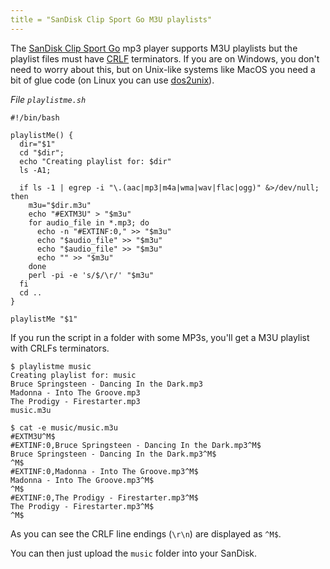 ```yaml
---
title = "SanDisk Clip Sport Go M3U playlists"
---
```


The [SanDisk Clip Sport Go] mp3 player supports M3U playlists
but the playlist files must have [CRLF] terminators. If you are on
Windows, you don't need to worry about this, but on Unix-like systems
like MacOS you need a bit of glue code (on Linux you can use [dos2unix]).

*File `playlistme.sh`*
```
#!/bin/bash

playlistMe() {
  dir="$1"
  cd "$dir";
  echo "Creating playlist for: $dir"
  ls -A1;

  if ls -1 | egrep -i "\.(aac|mp3|m4a|wma|wav|flac|ogg)" &>/dev/null; then
    m3u="$dir.m3u"
    echo "#EXTM3U" > "$m3u"
    for audio_file in *.mp3; do
      echo -n "#EXTINF:0," >> "$m3u"
      echo "$audio_file" >> "$m3u"
      echo "$audio_file" >> "$m3u"
      echo "" >> "$m3u"
    done
    perl -pi -e 's/$/\r/' "$m3u"
  fi
  cd ..
}

playlistMe "$1"
```

If you run the script in a folder with some MP3s, you'll get a M3U playlist with CRLFs terminators.

```
$ playlistme music
Creating playlist for: music
Bruce Springsteen - Dancing In the Dark.mp3
Madonna - Into The Groove.mp3
The Prodigy - Firestarter.mp3
music.m3u
```

```
$ cat -e music/music.m3u
#EXTM3U^M$
#EXTINF:0,Bruce Springsteen - Dancing In the Dark.mp3^M$
Bruce Springsteen - Dancing In the Dark.mp3^M$
^M$
#EXTINF:0,Madonna - Into The Groove.mp3^M$
Madonna - Into The Groove.mp3^M$
^M$
#EXTINF:0,The Prodigy - Firestarter.mp3^M$
The Prodigy - Firestarter.mp3^M$
^M$
```

As you can see the CRLF line endings (`\r\n`) are displayed as `^M$`.

You can then just upload the `music` folder into your SanDisk.

[SanDisk Clip Sport Go]: https://en.wikipedia.org/wiki/SanDisk_portable_media_players#SanDisk_Clip_Sport_Go
[CRLF]: https://developer.mozilla.org/en-US/docs/Glossary/CRLF
[dos2unix]: https://linux.die.net/man/1/dos2unix
